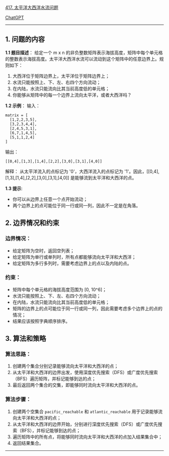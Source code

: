 [417. 太平洋大西洋水流问题](https://leetcode.cn/problems/pacific-atlantic-water-flow)

[ChatGPT](https://chat.openai.com/share/8c8a93bd-44e4-4220-8b7a-881697f49916)

---

## 1. 问题的内容
**1.1 题目描述**：
给定一个 m x n 的非负整数矩阵表示海拔高度，矩阵中每个单元格的整数表示海拔高度。太平洋大西洋水流可以流动到这个矩阵中的任意边界上。规则如下：

1. 大西洋位于矩阵边界上，太平洋位于矩阵边界上；
2. 水流只能按照上、下、左、右四个方向流动；
3. 在内陆，水流只能流向比其当前高度低的单元格；
4. 你能够从矩阵中的每一个边界上流向太平洋，或者大西洋吗？

**1.2 示例**：
输入：
```
matrix = [
  [1,2,2,3,5],
  [3,2,3,4,4],
  [2,4,5,3,1],
  [6,7,1,4,5],
  [5,1,1,2,4]
]
```
输出：
```
[[0,4],[1,3],[1,4],[2,2],[3,0],[3,1],[4,0]]
```
解释：
从太平洋流入的点标记为 '0'，大西洋流入的点标记为 '1'。因此，[[0,4],[1,3],[1,4],[2,2],[3,0],[3,1],[4,0]] 是能够流到太平洋和大西洋的点。

**1.3 提示**:
- 你可以从边界上任意一个点开始流动；
- 两个边界上的点可能位于同一行或同一列，因此不一定是在角落。

## 2. 边界情况和约束
### 边界情况：
- 给定矩阵为空时，返回空列表；
- 给定矩阵为单行或单列时，所有点都能够流向太平洋和大西洋；
- 给定矩阵为多行多列时，需要考虑边界上的点以及内陆的点。

### 约束：
- 矩阵中每个单元格的海拔高度范围为 [0, 10^6]；
- 水流只能按照上、下、左、右四个方向流动；
- 在内陆，水流只能流向比其当前高度低的单元格；
- 矩阵的边界上的点可能位于同一行或同一列，因此需要考虑多个边界上的点的情况；
- 结果应该按照字典顺序排序。

## 3. 算法和策略
### 算法思路：
1. 创建两个集合分别记录能够流向太平洋和大西洋的点；
2. 从太平洋和大西洋的边界出发，使用深度优先搜索（DFS）或广度优先搜索（BFS）遍历矩阵，并标记能够到达的点；
3. 最后返回两个集合的交集，即能够同时流向太平洋和大西洋的点。

### 算法步骤：
1. 创建两个空集合 `pacific_reachable` 和 `atlantic_reachable` 用于记录能够流向太平洋和大西洋的点；
2. 从太平洋和大西洋的边界开始，分别进行深度优先搜索（DFS）或广度优先搜索（BFS），并标记能够到达的点；
3. 遍历矩阵中的所有点，将能够同时流向太平洋和大西洋的点加入结果集合中；
4. 返回结果集合。

---

